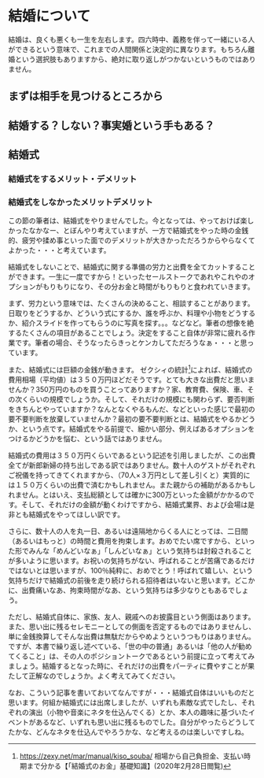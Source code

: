 # 結婚について

結婚は、良くも悪くも一生を左右します。四六時中、義務を伴って一緒にいる人ができるという意味で、これまでの人間関係と決定的に異なります。もちろん離婚という選択肢もありますから、絶対に取り返しがつかないというものではありません。

## まずは相手を見つけるところから



## 結婚する？しない？事実婚という手もある？


## 結婚式
### 結婚式をするメリット・デメリット


### 結婚式をしなかったメリットデメリット
この節の筆者は、結婚式をやりませんでした。今となっては、やっておけば楽しかったなかなー、とぼんやり考えていますが、一方で結婚式をやった時の金銭的、疲労や揉め事といった面でのデメリットが大きかっただろうからやらなくてよかった・・・と考えています。

結婚式をしないことで、結婚式に関する準備の労力と出費を全てカットすることができます。一生に一度ですから！といったセールストークであれやこれやのオプションがもりもりになり、その分お金と時間がもりもりと食われていきます。

まず、労力という意味では、たくさんの決めること、相談することがあります。日取りをどうするか、どういう式にするか、誰を呼ぶか、料理や小物をどうするか、紹介スライドを作ってもらうのに写真を探す。。。などなど。筆者の想像を絶するたくさんの項目があることでしょう。決定をすること自体が非常に疲れる作業です。筆者の場合、そうなったらきっとケンカしてただろうなぁ・・・と思っています。

また、結婚式には巨額の金銭が動きます。
ゼクシィの統計[^zexy]によれば、結婚式の費用相場（平均値）は３５０万円ほどだそうです。とても大きな出費だと思いませんか？350万円のものを買うことってありますか？家、教育費、保険、車、その次くらいの規模でしょうか。そして、それだけの規模にも関わらず、要否判断をきちんとやっていますか？なんとなくやるもんだ、などといった感じで最初の要不要判断を放棄していませんか？最初の要不要判断とは、結婚式をやるかどうか、という点です。結婚式をやる前提で、細かい部分、例えばあるオプションをつけるかどうかを悩む、という話ではありません。

[^zexy]: https://zexy.net/mar/manual/kiso_souba/ 相場から自己負担金、支払い時期まで分かる【「結婚式のお金」基礎知識】(2020年2月28日閲覧)

結婚式の費用は３５０万円くらいであるという記述を引用しましたが、この出費全てが新郎新婦の持ち出しである訳ではありません。数十人のゲストがそれぞれご祝儀を持ってきてくれますから、（70人×３万円として差し引くと）実質的には１５０万くらいの出費で済むかもしれません。また親からの補助があるかもしれません。とはいえ、支払総額としては確かに300万といった金額がかかるのです。そして、それだけの金額が動くわけですから、結婚式業界、および会場は是非とも結婚式をやってほしい訳です。

さらに、数十人の人を丸一日、あるいは遠隔地からくる人にとっては、二日間（あるいはもっと）の時間と費用を拘束します。おめでたい席ですから、といった形でみんな「めんどいなぁ」「しんどいなぁ」という気持ちは封殺されることが多いように思います。お祝いの気持ちがない、呼ばれることが苦痛であるだけではないとは思いますが、100％純粋に、おめでとう！呼ばれて嬉しい、という気持ちだけで結婚式の前後を走り続けられる招待者はいないと思います。どこかに、出費痛いなあ、拘束時間がなあ、という気持ちは多少なりともあるでしょう。

ただし、結婚式自体に、家族、友人、親戚へのお披露目という側面はあります。また、思い出に残るセレモニーとしての側面を否定するものではありませんし、単に金銭換算してそんな出費は無駄だからやめようというつもりはありません。ですが、本書で繰り返し述べている、「世の中の普通」あるいは「他の人が勧めてくること」は、その人のポジショントークであるという前提に立って考えてみましょう。結婚するとなった時に、それだけの出費をパーティに費やすことが果たして正解なのでしょうか。よく考えてみてください。

なお、こういう記事を書いておいてなんですが・・・結婚式自体はいいものだと思います。何組か結婚式には出席しましたが、いずれも素敵な式でしたし、それぞれの演出（小物や音楽にネタを仕込んでくる）とか、本人の趣味に基づいたイベントがあるなど、いずれも思い出に残るものでした。自分がやったらどうしてたかな、どんなネタを仕込んでやろうかな、など考えるのは楽しいですしね。